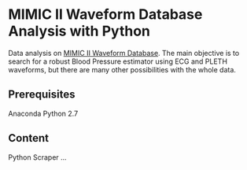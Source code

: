 # MIMIC II Waveform Database Analysis with Python

Data analysis on [MIMIC II Waveform Database](https://www.physionet.org/physiobank/database/mimic2wdb/).
The main objective is to search for a robust Blood Pressure estimator using ECG and PLETH waveforms, but
there are many other possibilities with the whole data.

## Prerequisites

Anaconda Python 2.7

## Content

Python Scraper
...
